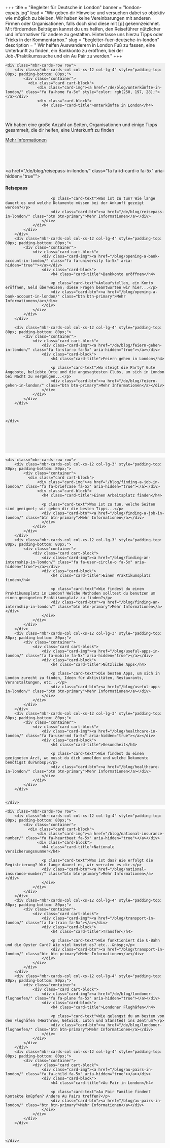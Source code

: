﻿+++
title = "Begleiter für Deutsche in London"
banner = "london-expats.jpg"
lead = "Wir geben dir Hinweise und versuchen dabei so objektiv wie möglich zu bleiben. Wir haben keine Vereinbarungen mit anderen Firmen oder Organisationen, falls doch sind diese mit [p] gekennzeichnet. Mit fördernden Beiträgen kannst du uns helfen, den Reiseführer nützlicher und informativer für andere zu gestalten. Hinterlasse uns hierzu Tipps oder Tricks in der Kommentarbox."
slug = "begleiter-fuer-deutsche-in-london"
description = " Wir helfen Auswanderern in London Fuß zu fassen, eine Unterkunft zu finden, ein Bankkonto zu eröffnen, bei der Job-/Praktikumssuche und ein Au Pair zu werden."
+++

<section class="mbr-cards mbr-section mbr-section-nopadding" id="features6-21" style="background-color: rgb(239, 239, 239);">



    <div class="mbr-cards-row row">
        <div class="mbr-cards-col col-xs-12 col-lg-4" style="padding-top: 80px; padding-bottom: 80px;">
            <div class="container">
              <div class="card cart-block">
                  <div class="card-img"><a href="/de/blog/unterkünfte-in-london/" class="fa fa-home fa-5x" style="color: rgb(250, 197, 28);"></a></div>
                  <div class="card-block">
                    <h4 class="card-title">Unterkünfte in London</h4>
                    <p class="card-text">Wir haben eine große Anzahl an Seiten, Organisationen und einige Tipps gesammelt, die dir       helfen, eine Unterkunft zu finden&nbsp;</p>
                    <div class="card-btn"><a href="/de/blog/unterkünfte-in-london/" class="btn btn-primary">Mehr Informationen</a> </div>
                    </div>
                </div>
            </div>
        </div>
        <div class="mbr-cards-col col-xs-12 col-lg-4" style="padding-top: 80px; padding-bottom: 80px;">
            <div class="container">
                <div class="card cart-block">
                    <div class="card-img"><a href="/de/blog/reisepass-in-london/" class="fa fa-id-card-o fa-5x" aria-hidden="true""></a></div>
                    <div class="card-block">
                        <h4 class="card-title">Reisepass</h4>

                        <p class="card-text">Was ist zu tun? Wie lange dauert es und welche Dokumente müssen bei der Ankunft gezeigt                                werden?</p>
                        <div class="card-btn"><a href="/de/blog/reisepass-in-london/" class="btn btn-primary">Mehr Informationen</a></div>
                    </div>
                </div>
            </div>
        </div>
        <div class="mbr-cards-col col-xs-12 col-lg-4" style="padding-top: 80px; padding-bottom: 80px;">
            <div class="container">
                <div class="card cart-block">
                    <div class="card-img"><a href="/blog/opening-a-bank-account-in-london/" class="fa fa-university fa-5x" aria-hidden="true""></a></div>
                    <div class="card-block">
                        <h4 class="card-title">Bankkonto eröffnen</h4>

                        <p class="card-text">Anlaufstellen, ein Konto eröffnen, Geld überweisen; diese Fragen beantworten wir hier...</p>
                        <div class="card-btn"><a href="/blog/opening-a-bank-account-in-london/" class="btn btn-primary">Mehr Informationen</a></div>
                    </div>
                </div>
            </div>
        </div>

        <div class="mbr-cards-col col-xs-12 col-lg-4" style="padding-top: 80px; padding-bottom: 80px;">
            <div class="container">
                <div class="card cart-block">
                    <div class="card-img"><a href="/de/blog/feiern-gehen-in-london/" class="fa fa-star-o fa-5x" aria-hidden="true"></a></div>
                    <div class="card-block">
                        <h4 class="card-title">Feiern gehen in London</h4>

                        <p class="card-text">Wo steigt die Party? Gute Angebote, beliebte Orte und die angesagtesten Clubs, um sich in London bei Nacht zu vergnügen...</p>
                        <div class="card-btn"><a href="/de/blog/feiern-gehen-in-london/" class="btn btn-primary">Mehr Informationen</a></div>
                    </div>
                </div>
            </div>
        </div>



    </div>
</section>

<section class="mbr-cards mbr-section mbr-section-nopadding" id="features6-22" style="background-color: rgb(239, 239, 239);">



    <div class="mbr-cards-row row">
        <div class="mbr-cards-col col-xs-12 col-lg-3" style="padding-top: 80px; padding-bottom: 80px;">
            <div class="container">
              <div class="card cart-block">
                  <div class="card-img"><a href="/blog/finding-a-job-in-london/" class="fa fa-briefcase fa-5x" aria-hidden="true"></a></div>
                  <div class="card-block">
                    <h4 class="card-title">Einen Arbeitsplatz finden</h4>

                    <p class="card-text">Was ist zu tun, welche Seiten sind geeignet; wir geben dir die besten Tipps...</p>
                    <div class="card-btn"><a href="/blog/finding-a-job-in-london/" class="btn btn-primary">Mehr Informationen</a></div>
                    </div>
                </div>
            </div>
        </div>
        <div class="mbr-cards-col col-xs-12 col-lg-3" style="padding-top: 80px; padding-bottom: 80px;">
            <div class="container">
                <div class="card cart-block">
                    <div class="card-img"><a href="/blog/finding-an-internship-in-london/" class="fa fa-user-circle-o fa-5x" aria-hidden="true"></a></div>
                    <div class="card-block">
                        <h4 class="card-title">Einen Praktikumsplatz finden</h4>

                        <p class="card-text">Wie findest du einen Praktikumsplatz in London? Welche Methoden solltest du benutzen um einen geeigneten Praktikumsplatz zu finden?</p>
                        <div class="card-btn"><a href="/blog/finding-an-internship-in-london/" class="btn btn-primary">Mehr Informationen</a></div>
                    </div>
                </div>
            </div>
        </div>
        <div class="mbr-cards-col col-xs-12 col-lg-3" style="padding-top: 80px; padding-bottom: 80px;">
            <div class="container">
                <div class="card cart-block">
                    <div class="card-img"><a href="/blog/useful-apps-in-london/" class="fa fa-mobile fa-5x" aria-hidden="true"></a></div>
                    <div class="card-block">
                        <h4 class="card-title">Nützliche Apps</h4>

                        <p class="card-text">Die besten Apps, um sich in London zurecht zu finden, Ideen für Aktivitäten, Restaurants, Veranstaltungen, etc...</p>
                        <div class="card-btn"><a href="/blog/useful-apps-in-london/" class="btn btn-primary">Mehr Informationen</a></div>
                    </div>
                </div>
            </div>
        </div>
        <div class="mbr-cards-col col-xs-12 col-lg-3" style="padding-top: 80px; padding-bottom: 80px;">
            <div class="container">
                <div class="card cart-block">
                    <div class="card-img"><a href="/blog/healthcare-in-london/" class="fa fa-user-md fa-5x" aria-hidden="true"></a></div>
                    <div class="card-block">
                        <h4 class="card-title">Gesundheit</h4>

                        <p class="card-text">Wie findest du einen geeigneten Arzt, wo musst du dich anmelden und welche Dokumente benötigst du?&nbsp;</p>
                        <div class="card-btn"><a href="/blog/healthcare-in-london/" class="btn btn-primary">Mehr Informationen</a></div>
                    </div>
                </div>
            </div>
        </div>


    </div>
</section>

<section class="mbr-cards mbr-section mbr-section-nopadding" id="features6-2n" style="background-color: rgb(239, 239, 239);">



    <div class="mbr-cards-row row">
        <div class="mbr-cards-col col-xs-12 col-lg-4" style="padding-top: 80px; padding-bottom: 80px;">
            <div class="container">
              <div class="card cart-block">
                  <div class="card-img"><a href="/blog/national-insurance-number/" class="fa fa-heartbeat fa-5x" aria-hidden="true"></a></div>
                  <div class="card-block">
                    <h4 class="card-title">Nationale Versicherungsnummer</h4>

                    <p class="card-text">Was ist das? Wie erfolgt die Registrierung? Wie lange dauert es, wir verraten es dir.</p>
                    <div class="card-btn"><a href="/blog/national-insurance-number/" class="btn btn-primary">Mehr Informationen</a></div>
                    </div>
                </div>
            </div>
        </div>
        <div class="mbr-cards-col col-xs-12 col-lg-4" style="padding-top: 80px; padding-bottom: 80px;">
            <div class="container">
                <div class="card cart-block">
                    <div class="card-img"><a href="/blog/transport-in-london/" class="fa fa-train fa-5x"></a></div>
                    <div class="card-block">
                        <h4 class="card-title">Transfer</h4>

                        <p class="card-text">Wie funktioniert die U-Bahn und die Oyster Card? Wie viel kostet es? etc...&nbsp;</p>
                        <div class="card-btn"><a href="/blog/transport-in-london/" class="btn btn-primary">Mehr Informationen</a></div>
                    </div>
                </div>
            </div>
        </div>
        <div class="mbr-cards-col col-xs-12 col-lg-4" style="padding-top: 80px; padding-bottom: 80px;">
            <div class="container">
                <div class="card cart-block">
                    <div class="card-img"><a href="/de/blog/londoner-flughaefen/" class="fa fa-plane fa-5x" aria-hidden="true"></a></div>
                    <div class="card-block">
                        <h4 class="card-title">Londoner Flughäfen</h4>

                        <p class="card-text">Wie gelangst du am besten von den Flughäfen (Heathrow, Getwick, Luton und Stansted) ins Zentrum?</p>
                        <div class="card-btn"><a href="/de/blog/londoner-flughaefen/" class="btn btn-primary">Mehr Informationen</a></div>
                    </div>
                </div>
            </div>
        </div>
        <div class="mbr-cards-col col-xs-12 col-lg-4" style="padding-top: 80px; padding-bottom: 80px;">
            <div class="container">
                <div class="card cart-block">
                    <div class="card-img"><a href="/blog/au-pairs-in-london/" class="fa fa-child fa-5x" aria-hidden="true"></a></div>
                    <div class="card-block">
                        <h4 class="card-title">Au Pair in London</h4>

                        <p class="card-text">Au Pair Familie finden? Kontakte knüpfen? Andere Au Pairs treffen?</p>
                        <div class="card-btn"><a href="/blog/au-pairs-in-london/" class="btn btn-primary">Mehr Informationen</a></div>
                    </div>
                </div>
            </div>
        </div>



    </div>
</section>
